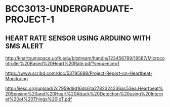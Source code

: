 # BCC3013-UNDERGRADUATE-PROJECT-1

## HEART RATE SENSOR USING ARDUINO WITH SMS ALERT

http://khartoumspace.uofk.edu/bitstream/handle/123456789/18587/Microcontroller%20Based%20Heart%20Rate.pdf?sequence=1

https://www.scribd.com/doc/53795698/Project-Report-on-Heartbeat-Monitoring

http://ijesc.org/upload/2c7959d9d16dc61a2782324236ac53ea.Heartbeat%20Sensing%20and%20Heart%20Attack%20Detection%20using%20Internet%20of%20Things%20IoT.pdf
